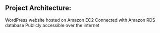 <h2>Project Architecture:</h2>

WordPress website hosted on Amazon EC2
Connected with Amazon RDS database
Publicly accessible over the internet 
